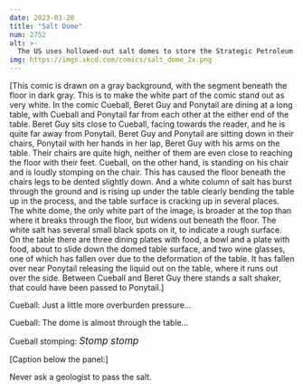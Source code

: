 ```yaml
---
date: 2023-03-20
title: "Salt Dome"
num: 2752
alt: >-
  The US uses hollowed-out salt domes to store the Strategic Petroleum Reserve, and non-hollowed-out ones to store the Strategic Salt Reserve.
img: https://imgs.xkcd.com/comics/salt_dome_2x.png
---
```

[This comic is drawn on a gray background, with the segment beneath the floor in dark gray. This is to make the white part of the comic stand out as very white. In the comic Cueball, Beret Guy and Ponytail are dining at a long table, with Cueball and Ponytail far from each other at the either end of the table. Beret Guy sits close to Cueball, facing towards the reader, and he is quite far away from Ponytail. Beret Guy and Ponytail are sitting down in their chairs, Ponytail with her hands in her lap, Beret Guy with his arms on the table. Their chairs are quite high, neither of them are even close to reaching the floor with their feet. Cueball, on the other hand, is standing on his chair and is loudly stomping on the chair. This has caused the floor beneath the chairs legs to be dented slightly down. And a white column of salt has burst through the ground and is rising up under the table clearly bending the table up in the process, and the table surface is cracking up in several places. The white dome, the only white part of the image, is broader at the top than where it breaks through the floor, but widens out beneath the floor. The white salt has several small black spots on it, to indicate a rough surface. On the table there are three dining plates with food, a bowl and a plate with food, about to slide down the domed table surface, and two wine glasses, one of which has fallen over due to the deformation of the table. It has fallen over near Ponytail releasing the liquid out on the table, where it runs out over the side. Between Cueball and Beret Guy there stands a salt shaker, that could have been passed to Ponytail.]

Cueball: Just a little more overburden pressure...

Cueball: The dome is almost through the table...

Cueball stomping: <big>*Stomp stomp*</big>

[Caption below the panel:]

Never ask a geologist to pass the salt.